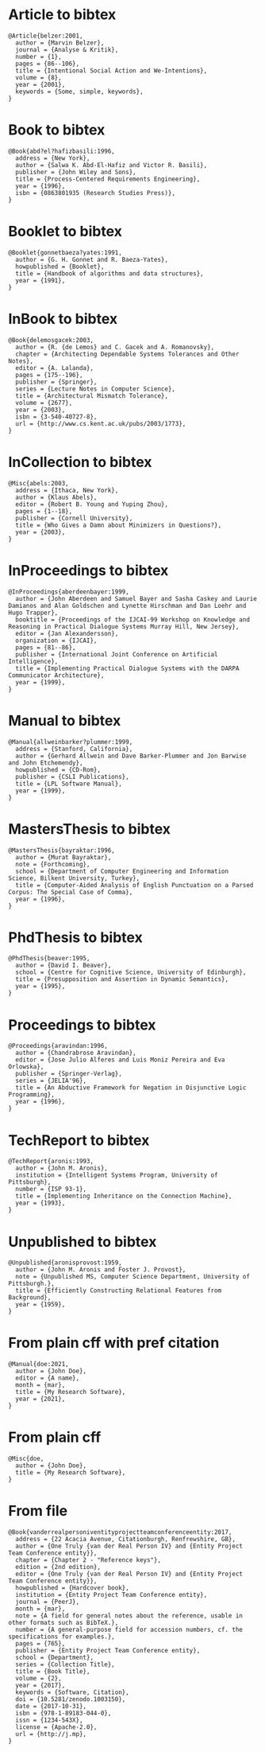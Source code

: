 # Article to bibtex

    @Article{belzer:2001,
      author = {Marvin Belzer},
      journal = {Analyse & Kritik},
      number = {1},
      pages = {86--106},
      title = {Intentional Social Action and We-Intentions},
      volume = {8},
      year = {2001},
      keywords = {Some, simple, keywords},
    }

# Book to bibtex

    @Book{abd?el?hafizbasili:1996,
      address = {New York},
      author = {Salwa K. Abd-El-Hafiz and Victor R. Basili},
      publisher = {John Wiley and Sons},
      title = {Process-Centered Requirements Engineering},
      year = {1996},
      isbn = {0863801935 (Research Studies Press)},
    }

# Booklet to bibtex

    @Booklet{gonnetbaeza?yates:1991,
      author = {G. H. Gonnet and R. Baeza-Yates},
      howpublished = {Booklet},
      title = {Handbook of algorithms and data structures},
      year = {1991},
    }

# InBook to bibtex

    @Book{delemosgacek:2003,
      author = {R. {de Lemos} and C. Gacek and A. Romanovsky},
      chapter = {Architecting Dependable Systems Tolerances and Other Notes},
      editor = {A. Lalanda},
      pages = {175--196},
      publisher = {Springer},
      series = {Lecture Notes in Computer Science},
      title = {Architectural Mismatch Tolerance},
      volume = {2677},
      year = {2003},
      isbn = {3-540-40727-8},
      url = {http://www.cs.kent.ac.uk/pubs/2003/1773},
    }

# InCollection to bibtex

    @Misc{abels:2003,
      address = {Ithaca, New York},
      author = {Klaus Abels},
      editor = {Robert B. Young and Yuping Zhou},
      pages = {1--18},
      publisher = {Cornell University},
      title = {Who Gives a Damn about Minimizers in Questions?},
      year = {2003},
    }

# InProceedings to bibtex

    @InProceedings{aberdeenbayer:1999,
      author = {John Aberdeen and Samuel Bayer and Sasha Caskey and Laurie Damianos and Alan Goldschen and Lynette Hirschman and Dan Loehr and Hugo Trapper},
      booktitle = {Proceedings of the IJCAI-99 Workshop on Knowledge and Reasoning in Practical Dialogue Systems Murray Hill, New Jersey},
      editor = {Jan Alexandersson},
      organization = {IJCAI},
      pages = {81--86},
      publisher = {International Joint Conference on Artificial Intelligence},
      title = {Implementing Practical Dialogue Systems with the DARPA Communicator Architecture},
      year = {1999},
    }

# Manual to bibtex

    @Manual{allweinbarker?plummer:1999,
      address = {Stanford, California},
      author = {Gerhard Allwein and Dave Barker-Plummer and Jon Barwise and John Etchemendy},
      howpublished = {CD-Rom},
      publisher = {CSLI Publications},
      title = {LPL Software Manual},
      year = {1999},
    }

# MastersThesis to bibtex

    @MastersThesis{bayraktar:1996,
      author = {Murat Bayraktar},
      note = {Forthcoming},
      school = {Department of Computer Engineering and Information Science, Bilkent University, Turkey},
      title = {Computer-Aided Analysis of English Punctuation on a Parsed Corpus: The Special Case of Comma},
      year = {1996},
    }

# PhdThesis to bibtex

    @PhdThesis{beaver:1995,
      author = {David I. Beaver},
      school = {Centre for Cognitive Science, University of Edinburgh},
      title = {Presupposition and Assertion in Dynamic Semantics},
      year = {1995},
    }

# Proceedings to bibtex

    @Proceedings{aravindan:1996,
      author = {Chandrabrose Aravindan},
      editor = {Jose Julio Alferes and Luis Moniz Pereira and Eva Orlowska},
      publisher = {Springer-Verlag},
      series = {JELIA'96},
      title = {An Abductive Framework for Negation in Disjunctive Logic Programming},
      year = {1996},
    }

# TechReport to bibtex

    @TechReport{aronis:1993,
      author = {John M. Aronis},
      institution = {Intelligent Systems Program, University of Pittsburgh},
      number = {ISP 93-1},
      title = {Implementing Inheritance on the Connection Machine},
      year = {1993},
    }

# Unpublished to bibtex

    @Unpublished{aronisprovost:1959,
      author = {John M. Aronis and Foster J. Provost},
      note = {Unpublished MS, Computer Science Department, University of Pittsburgh.},
      title = {Efficiently Constructing Relational Features from Background},
      year = {1959},
    }

# From plain cff with pref citation

    @Manual{doe:2021,
      author = {John Doe},
      editor = {A name},
      month = {mar},
      title = {My Research Software},
      year = {2021},
    }

# From plain cff

    @Misc{doe,
      author = {John Doe},
      title = {My Research Software},
    }

# From file

    @Book{vanderrealpersoniventityprojectteamconferenceentity:2017,
      address = {22 Acacia Avenue, Citationburgh, Renfrewshire, GB},
      author = {One Truly {van der Real Person IV} and {Entity Project Team Conference entity}},
      chapter = {Chapter 2 - "Reference keys"},
      edition = {2nd edition},
      editor = {One Truly {van der Real Person IV} and {Entity Project Team Conference entity}},
      howpublished = {Hardcover book},
      institution = {Entity Project Team Conference entity},
      journal = {PeerJ},
      month = {mar},
      note = {A field for general notes about the reference, usable in other formats such as BibTeX.},
      number = {A general-purpose field for accession numbers, cf. the specifications for examples.},
      pages = {765},
      publisher = {Entity Project Team Conference entity},
      school = {Department},
      series = {Collection Title},
      title = {Book Title},
      volume = {2},
      year = {2017},
      keywords = {Software, Citation},
      doi = {10.5281/zenodo.1003150},
      date = {2017-10-31},
      isbn = {978-1-89183-044-0},
      issn = {1234-543X},
      license = {Apache-2.0},
      url = {http://j.mp},
    }

